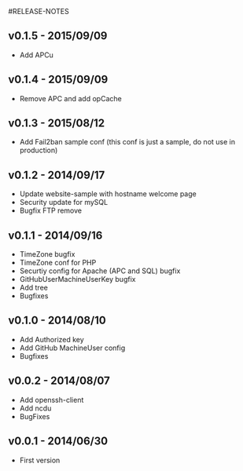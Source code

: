 #RELEASE-NOTES

## v0.1.5 - 2015/09/09

* Add APCu

## v0.1.4 - 2015/09/09

* Remove APC and add opCache

## v0.1.3 - 2015/08/12

* Add Fail2ban sample conf (this conf is just a sample, do not use in production)

## v0.1.2 - 2014/09/17

* Update website-sample with hostname welcome page
* Security update for mySQL
* Bugfix FTP remove

## v0.1.1 - 2014/09/16

* TimeZone bugfix
* TimeZone conf for PHP
* Securtiy config for Apache (APC and SQL) bugfix
* GitHubUserMachineUserKey bugfix
* Add tree
* Bugfixes

## v0.1.0 - 2014/08/10

* Add Authorized key
* Add GitHub MachineUser config
* Bugfixes

## v0.0.2 - 2014/08/07

* Add openssh-client
* Add ncdu
* BugFixes

## v0.0.1 - 2014/06/30

* First version

